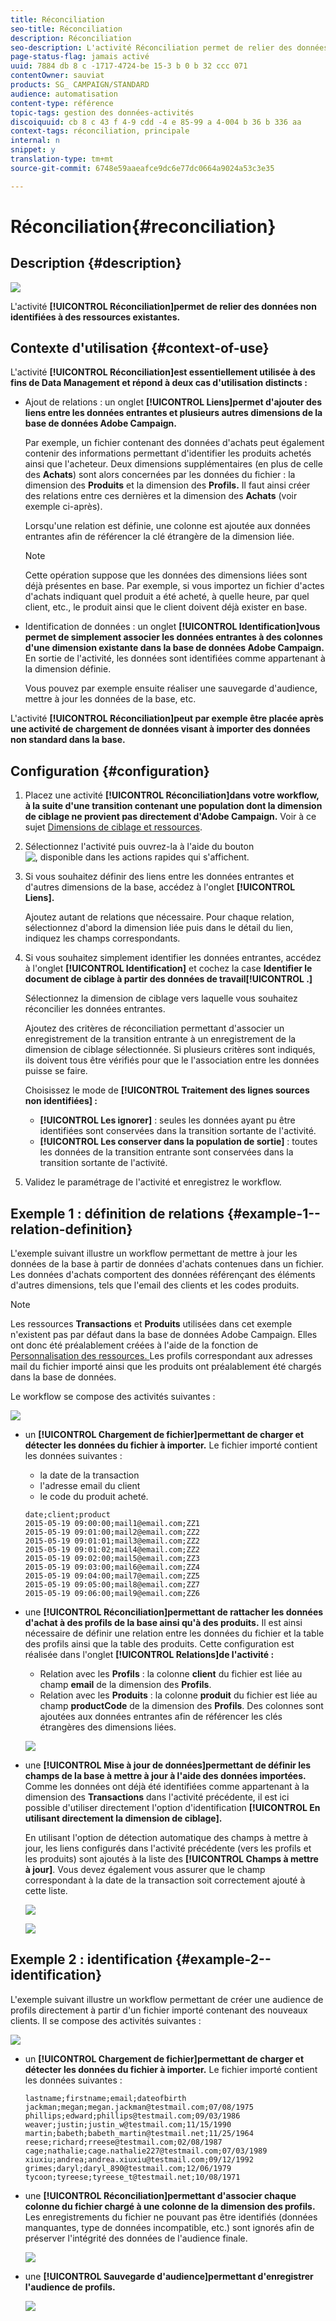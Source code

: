 ```yaml
---
title: Réconciliation
seo-title: Réconciliation
description: Réconciliation
seo-description: L'activité Réconciliation permet de relier des données non identifiées à des ressources existantes.
page-status-flag: jamais activé
uuid: 7884 db 8 c -1717-4724-be 15-3 b 0 b 32 ccc 071
contentOwner: sauviat
products: SG_ CAMPAIGN/STANDARD
audience: automatisation
content-type: référence
topic-tags: gestion des données-activités
discoiquuid: cb 8 c 43 f 4-9 cdd -4 e 85-99 a 4-004 b 36 b 336 aa
context-tags: réconciliation, principale
internal: n
snippet: y
translation-type: tm+mt
source-git-commit: 6748e59aaeafce9dc6e77dc0664a9024a53c3e35

---
```



# Réconciliation{#reconciliation}

## Description {#description}

![](assets/reconciliation.png)

L'activité **[!UICONTROL Réconciliation]permet de relier des données non identifiées à des ressources existantes.**

## Contexte d'utilisation {#context-of-use}

L'activité **[!UICONTROL Réconciliation]est essentiellement utilisée à des fins de Data Management et répond à deux cas d'utilisation distincts :**

* Ajout de relations : un onglet **[!UICONTROL Liens]permet d'ajouter des liens entre les données entrantes et plusieurs autres dimensions de la base de données Adobe Campaign.**

   Par exemple, un fichier contenant des données d'achats peut également contenir des informations permettant d'identifier les produits achetés ainsi que l'acheteur. Deux dimensions supplémentaires (en plus de celle des **Achats**) sont alors concernées par les données du fichier : la dimension des **Produits** et la dimension des **Profils.** Il faut ainsi créer des relations entre ces dernières et la dimension des **Achats** (voir exemple ci-après).

   Lorsqu'une relation est définie, une colonne est ajoutée aux données entrantes afin de référencer la clé étrangère de la dimension liée.

   >[!NOTE]
   >
   >Cette opération suppose que les données des dimensions liées sont déjà présentes en base. Par exemple, si vous importez un fichier d'actes d'achats indiquant quel produit a été acheté, à quelle heure, par quel client, etc., le produit ainsi que le client doivent déjà exister en base.

* Identification de données : un onglet **[!UICONTROL Identification]vous permet de simplement associer les données entrantes à des colonnes d'une dimension existante dans la base de données Adobe Campaign.** En sortie de l'activité, les données sont identifiées comme appartenant à la dimension définie.

   Vous pouvez par exemple ensuite réaliser une sauvegarde d'audience, mettre à jour les données de la base, etc.

L'activité **[!UICONTROL Réconciliation]peut par exemple être placée après une activité de chargement de données visant à importer des données non standard dans la base.**

## Configuration {#configuration}

1. Placez une activité **[!UICONTROL Réconciliation]dans votre workflow, à la suite d'une transition contenant une population dont la dimension de ciblage ne provient pas directement d'Adobe Campaign.** Voir à ce sujet [Dimensions de ciblage et ressources](../../automating/using/query.md#targeting-dimensions-and-resources).
1. Sélectionnez l'activité puis ouvrez-la à l'aide du bouton ![, disponible dans les actions rapides qui s'affichent.](assets/edit_darkgrey-24px.png)
1. Si vous souhaitez définir des liens entre les données entrantes et d'autres dimensions de la base, accédez à l'onglet **[!UICONTROL Liens].**

   Ajoutez autant de relations que nécessaire. Pour chaque relation, sélectionnez d'abord la dimension liée puis dans le détail du lien, indiquez les champs correspondants.

1. Si vous souhaitez simplement identifier les données entrantes, accédez à l'onglet **[!UICONTROL Identification]** et cochez la case **Identifier le document de ciblage à partir des données de travail[!UICONTROL .]**

   Sélectionnez la dimension de ciblage vers laquelle vous souhaitez réconcilier les données entrantes.

   Ajoutez des critères de réconciliation permettant d'associer un enregistrement de la transition entrante à un enregistrement de la dimension de ciblage sélectionnée. Si plusieurs critères sont indiqués, ils doivent tous être vérifiés pour que le l'association entre les données puisse se faire.

   Choisissez le mode de **[!UICONTROL Traitement des lignes sources non identifiées] :**

   * **[!UICONTROL Les ignorer]** : seules les données ayant pu être identifiées sont conservées dans la transition sortante de l'activité.
   * **[!UICONTROL Les conserver dans la population de sortie]** : toutes les données de la transition entrante sont conservées dans la transition sortante de l'activité.

1. Validez le paramétrage de l'activité et enregistrez le workflow.

## Exemple 1 : définition de relations {#example-1--relation-definition}

L'exemple suivant illustre un workflow permettant de mettre à jour les données de la base à partir de données d'achats contenues dans un fichier. Les données d'achats comportent des données référençant des éléments d'autres dimensions, tels que l'email des clients et les codes produits.

>[!NOTE]
>
>Les ressources **Transactions** et **Produits** utilisées dans cet exemple n'existent pas par défaut dans la base de données Adobe Campaign. Elles ont donc été préalablement créées à l'aide de la fonction de [Personnalisation des ressources. ](../../developing/using/data-model-concepts.md) Les profils correspondant aux adresses mail du fichier importé ainsi que les produits ont préalablement été chargés dans la base de données.

Le workflow se compose des activités suivantes :

![](assets/reconciliation_example1.png)

* un **[!UICONTROL Chargement de fichier]permettant de charger et détecter les données du fichier à importer.** Le fichier importé contient les données suivantes :

   * la date de la transaction
   * l'adresse email du client
   * le code du produit acheté.
   ```
   date;client;product
   2015-05-19 09:00:00;mail1@email.com;ZZ1
   2015-05-19 09:01:00;mail2@email.com;ZZ2
   2015-05-19 09:01:01;mail3@email.com;ZZ2
   2015-05-19 09:01:02;mail4@email.com;ZZ2
   2015-05-19 09:02:00;mail5@email.com;ZZ3
   2015-05-19 09:03:00;mail6@email.com;ZZ4
   2015-05-19 09:04:00;mail7@email.com;ZZ5
   2015-05-19 09:05:00;mail8@email.com;ZZ7
   2015-05-19 09:06:00;mail9@email.com;ZZ6
   ```

* une **[!UICONTROL Réconciliation]permettant de rattacher les données d'achat à des profils de la base ainsi qu'à des produits.** Il est ainsi nécessaire de définir une relation entre les données du fichier et la table des profils ainsi que la table des produits. Cette configuration est réalisée dans l'onglet **[!UICONTROL Relations]de l'activité :**

   * Relation avec les **Profils** : la colonne **client** du fichier est liée au champ **email** de la dimension des **Profils**.
   * Relation avec les **Produits** : la colonne **produit** du fichier est liée au champ **productCode** de la dimension des **Profils**.
   Des colonnes sont ajoutées aux données entrantes afin de référencer les clés étrangères des dimensions liées.

   ![](assets/reconciliation_example3.png)

* une **[!UICONTROL Mise à jour de données]permettant de définir les champs de la base à mettre à jour à l'aide des données importées.** Comme les données ont déjà été identifiées comme appartenant à la dimension des **Transactions** dans l'activité précédente, il est ici possible d'utiliser directement l'option d'identification **[!UICONTROL En utilisant directement la dimension de ciblage].**

   En utilisant l'option de détection automatique des champs à mettre à jour, les liens configurés dans l'activité précédente (vers les profils et les produits) sont ajoutés à la liste des **[!UICONTROL Champs à mettre à jour]**. Vous devez également vous assurer que le champ correspondant à la date de la transaction soit correctement ajouté à cette liste.

   ![](assets/reconciliation_example5.png)

   ![](assets/reconciliation_example4.png)

## Exemple 2 : identification {#example-2--identification}

L'exemple suivant illustre un workflow permettant de créer une audience de profils directement à partir d'un fichier importé contenant des nouveaux clients. Il se compose des activités suivantes :

![](assets/identification_example2.png)

* un **[!UICONTROL Chargement de fichier]permettant de charger et détecter les données du fichier à importer.** Le fichier importé contient les données suivantes :

   ```
   lastname;firstname;email;dateofbirth
   jackman;megan;megan.jackman@testmail.com;07/08/1975
   phillips;edward;phillips@testmail.com;09/03/1986
   weaver;justin;justin_w@testmail.com;11/15/1990
   martin;babeth;babeth_martin@testmail.net;11/25/1964
   reese;richard;rreese@testmail.com;02/08/1987
   cage;nathalie;cage.nathalie227@testmail.com;07/03/1989
   xiuxiu;andrea;andrea.xiuxiu@testmail.com;09/12/1992
   grimes;daryl;daryl_890@testmail.com;12/06/1979
   tycoon;tyreese;tyreese_t@testmail.net;10/08/1971
   ```

* une **[!UICONTROL Réconciliation]permettant d'associer chaque colonne du fichier chargé à une colonne de la dimension des profils.** Les enregistrements du fichier ne pouvant pas être identifiés (données manquantes, type de données incompatible, etc.) sont ignorés afin de préserver l'intégrité des données de l'audience finale.

   ![](assets/identification_example1.png)

* une **[!UICONTROL Sauvegarde d'audience]permettant d'enregistrer l'audience de profils.**

   ![](assets/identification_example3.png)

